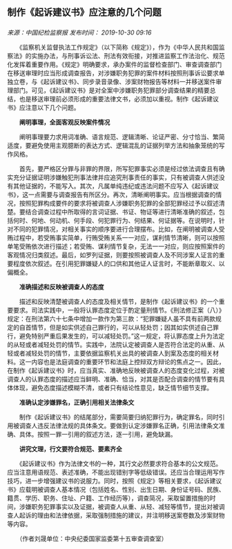 ## 制作《起诉建议书》应注意的几个问题

### 

_来源：中国纪检监察报_ _发布时间： 2019-10-30 09:16_

　　《监察机关监督执法工作规定》（以下简称《规定》），作为《中华人民共和国监察法》的实施办法，与刑事诉讼法、刑法有效衔接，对推进监察工作法治化、规范化发挥着重要作用。《规定》明确要求，承办案件的监督检查部门、审查调查部门在移送审理时应当形成调查报告，对涉嫌职务犯罪的案件材料按照刑事诉讼要求单独立卷，与《起诉建议书》、同步录音录像、涉案财物报告等材料一并移送案件审理部门。可见，《起诉建议书》是对全案中涉嫌职务犯罪部分调查结果的精要总结，也是移送审理前必须形成的重要法律文书，必须加以重视。制作《起诉建议书》应注意以下几个问题。

　　**阐明事理，全面客观反映案件情况**

　　阐明事理要力求用词准确、语言规范、逻辑清晰、论证严密、分寸恰当、繁简适度，要避免使用主观臆断的表达方式、逻辑混乱的证据列举方法和抽象笼统的写作风格。

　　首先，要严格区分罪与非罪的界限，所写犯罪事实必须是经过依法调查且有确实充分证据证明涉嫌触犯刑事法律并应追究刑事责任的事实，只有被调查人供述没有其他证据的，不能写入。其次，凡属单纯违纪或违法问题不应写入《起诉建议书》，这一点需要与调查报告有所区分。再次，清晰阐明事实。应当根据调查的情况，按照犯罪构成要件的要求将被调查人涉嫌职务犯罪的全部犯罪经过予以叙述清楚。要结合调查过程中所取得的言词证据、书证、物证等进行清晰准确的叙述，包括何时、何地、何动机、何手段、何犯罪行为、何结果、何证据等。在说明时，针对不同的犯罪情况，对相关事实的顺序要进行合理摆布。比如，在阐明被调查人受贿过程中，若受贿事实简单，行贿受贿关系一一对应，谋利情节清晰，则可以按照单笔受贿依次进行描述；若受贿、谋利情节复杂，无法一一对应，则应按照案件的客观情况归类叙述。最后，如罗列证据，则要按照被调查人及不同涉案人证言的重要程度依次叙述。在引用犯罪嫌疑人的口供和其他证人证言时，不能断章取义、以偏概全。

　　**准确描述和反映被调查人的态度**

　　描述和反映清楚被调查人的态度及相关情节，是制作《起诉建议书》的一个重要要求。司法实践中，一般将认罪态度定位于酌定量刑情节。《刑法修正案（八）》规定：在刑法第六十七条中增加一款作为第三款：“犯罪嫌疑人虽不具有前两款规定的自首情节，但是如实供述自己罪行的，可以从轻处罚；因其如实供述自己罪行，避免特别严重后果发生的，可以减轻处罚。”这一规定，将认罪态度上升为法定的从轻或者减轻处罚的情节。实践中，法院认定被调查人是否符合法定的从重、从轻或者减轻处罚的情节，主要依据监察机关出具的被调查人到案及态度的相关材料。这一内容也是法庭调查的重要环节和法庭上控辩双方辩论的焦点之一。因此，在制作《起诉建议书》时，应当真实、准确地反映被调查人的态度变化过程，对被调查人的认罪态度的描述应当鲜明、准确、恰当，对其是否配合调查的情节要有具体体现，避免态度描述模糊不清，或者只有结论性意见，缺乏情节细节支撑。

　　**准确认定涉嫌罪名，正确引用相关法律条文**

　　制作《起诉建议书》的结尾部分，需要简要归纳犯罪行为，确定罪名，同时引用被调查人违反法律法规的具体条文。要做到认定涉嫌罪名正确，引用法律条文准确、具体。按照一罪一引用的叙述方法，逐一引用，避免缺漏。

　　**讲究文理，行文要符合规范、要素齐全**

　　《起诉建议书》作为法律文书的一种，其行文必然要求符合基本的公文规范。应当注意用语规范、表述准确，不能出现错别字等低级错误。还应当合理运用写作技巧，进一步增强建议书的说服力。同时，按照《规定》等相关要求，《起诉建议书》应载明被调查人基本情况（包括姓名、性别、出生日期、身份证号码、民族、籍贯、学历、职务、住址、户籍、工作经历等），调查简况，采取留置措施的时间，涉嫌职务犯罪事实以及证据，被调查人从重、从轻、减轻等情节，提出对被调查人起诉的理由和法律依据，采取强制措施的建议，并注明移送案卷数及涉案财物等内容。

　　（作者刘晟单位：中央纪委国家监委第十五审查调查室）